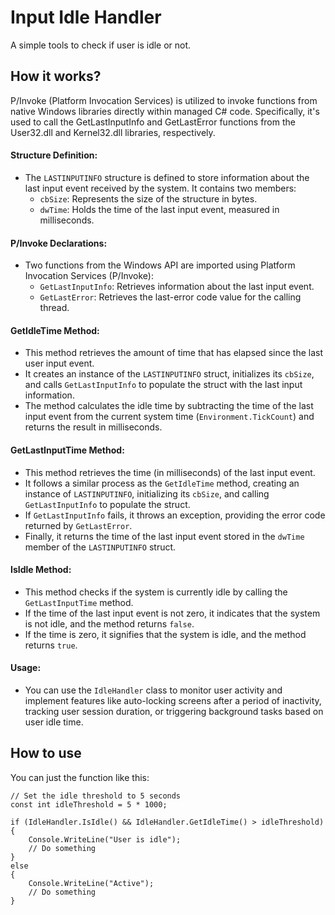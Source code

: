 
# Input Idle Handler
A simple tools to check if user is idle or not.

## How it works?
P/Invoke (Platform Invocation Services) is utilized to invoke functions from native Windows libraries directly within managed C# code. Specifically, it's used to call the GetLastInputInfo and GetLastError functions from the User32.dll and Kernel32.dll libraries, respectively.

#### Structure Definition:
- The `LASTINPUTINFO` structure is defined to store information about the last input event received by the system. It contains two members:
  - `cbSize`: Represents the size of the structure in bytes.
  - `dwTime`: Holds the time of the last input event, measured in milliseconds.

#### P/Invoke Declarations:
- Two functions from the Windows API are imported using Platform Invocation Services (P/Invoke):
  - `GetLastInputInfo`: Retrieves information about the last input event.
  - `GetLastError`: Retrieves the last-error code value for the calling thread.

#### GetIdleTime Method:
- This method retrieves the amount of time that has elapsed since the last user input event.
- It creates an instance of the `LASTINPUTINFO` struct, initializes its `cbSize`, and calls `GetLastInputInfo` to populate the struct with the last input information.
- The method calculates the idle time by subtracting the time of the last input event from the current system time (`Environment.TickCount`) and returns the result in milliseconds.

#### GetLastInputTime Method:
- This method retrieves the time (in milliseconds) of the last input event.
- It follows a similar process as the `GetIdleTime` method, creating an instance of `LASTINPUTINFO`, initializing its `cbSize`, and calling `GetLastInputInfo` to populate the struct.
- If `GetLastInputInfo` fails, it throws an exception, providing the error code returned by `GetLastError`.
- Finally, it returns the time of the last input event stored in the `dwTime` member of the `LASTINPUTINFO` struct.

#### IsIdle Method:
- This method checks if the system is currently idle by calling the `GetLastInputTime` method.
- If the time of the last input event is not zero, it indicates that the system is not idle, and the method returns `false`.
- If the time is zero, it signifies that the system is idle, and the method returns `true`.

#### Usage:
- You can use the `IdleHandler` class to monitor user activity and implement features like auto-locking screens after a period of inactivity, tracking user session duration, or triggering background tasks based on user idle time.


## How to use
You can just the function like this:
```
// Set the idle threshold to 5 seconds
const int idleThreshold = 5 * 1000;

if (IdleHandler.IsIdle() && IdleHandler.GetIdleTime() > idleThreshold)
{
    Console.WriteLine("User is idle");
    // Do something
}
else
{
    Console.WriteLine("Active");
    // Do something
}
```